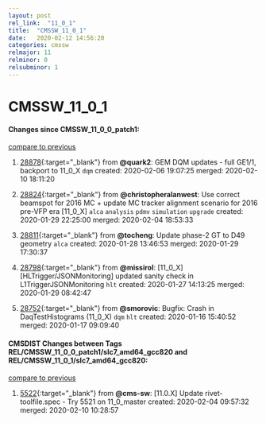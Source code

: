 ```yaml
---
layout: post
rel_link:  "11_0_1"
title:  "CMSSW_11_0_1"
date:   2020-02-12 14:56:20
categories: cmssw
relmajor: 11
relminor: 0
relsubminor: 1
---
```


# CMSSW_11_0_1
#### Changes since CMSSW_11_0_0_patch1:
[compare to previous](https://github.com/cms-sw/cmssw/compare/CMSSW_11_0_0_patch1...CMSSW_11_0_1)



1. [28878](http://github.com/cms-sw/cmssw/pull/28878){:target="_blank"}  from **@quark2**: GEM DQM updates - full GE1/1, backport to 11_0_X `dqm`  created: 2020-02-06 19:07:25 merged: 2020-02-10 18:11:20



2. [28824](http://github.com/cms-sw/cmssw/pull/28824){:target="_blank"}  from **@christopheralanwest**: Use correct beamspot for 2016 MC + update MC tracker alignment scenario for 2016 pre-VFP era [11_0_X] `alca`  `analysis`  `pdmv`  `simulation`  `upgrade`  created: 2020-01-29 22:25:00 merged: 2020-02-04 18:53:33



3. [28811](http://github.com/cms-sw/cmssw/pull/28811){:target="_blank"}  from **@tocheng**: Update phase-2 GT to D49 geometry `alca`  created: 2020-01-28 13:46:53 merged: 2020-01-29 17:30:37



4. [28798](http://github.com/cms-sw/cmssw/pull/28798){:target="_blank"}  from **@missirol**: [11_0_X] [HLTrigger/JSONMonitoring] updated sanity check in L1TriggerJSONMonitoring `hlt`  created: 2020-01-27 14:13:25 merged: 2020-01-29 08:42:47



5. [28752](http://github.com/cms-sw/cmssw/pull/28752){:target="_blank"}  from **@smorovic**: Bugfix: Crash in DaqTestHistograms (11_0_X) `dqm`  `hlt`  created: 2020-01-16 15:40:52 merged: 2020-01-17 09:09:40



#### CMSDIST Changes between Tags REL/CMSSW_11_0_0_patch1/slc7_amd64_gcc820 and REL/CMSSW_11_0_1/slc7_amd64_gcc820:
[compare to previous](https://github.com/cms-sw/cmsdist/compare/REL/CMSSW_11_0_0_patch1/slc7_amd64_gcc820...REL/CMSSW_11_0_1/slc7_amd64_gcc820)



1. [5522](http://github.com/cms-sw/cmsdist/pull/5522){:target="_blank"}  from **@cms-sw**: [11.0.X] Update rivet-toolfile.spec - Try 5521 on 11_0_master created: 2020-02-04 09:57:32 merged: 2020-02-10 10:28:57
